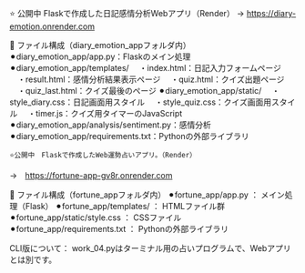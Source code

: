 ⭐️ 公開中
Flaskで作成した日記感情分析Webアプリ（Render）
→ https://diary-emotion.onrender.com

 📁 ファイル構成（diary_emotion_appフォルダ内）
⚫︎diary_emotion_app/app.py：Flaskのメイン処理
⚫︎diary_emotion_app/templates/
　・index.html：日記入力フォームページ
　・result.html：感情分析結果表示ページ
　・quiz.html：クイズ出題ページ
　・quiz_last.html：クイズ最後のページ
⚫︎diary_emotion_app/static/
　・style_diary.css：日記画面用スタイル
　・style_quiz.css：クイズ画面用スタイル
　・timer.js：クイズ用タイマーのJavaScript
⚫︎diary_emotion_app/analysis/sentiment.py：感情分析
⚫︎diary_emotion_app/requirements.txt：Pythonの外部ライブラリ

    ⭐️公開中　Flaskで作成したWeb運勢占いアプリ。（Render）
→　https://fortune-app-gv8r.onrender.com

📁 ファイル構成（fortune_appフォルダ内）
⚫︎fortune_app/app.py ： メイン処理（Flask）
⚫︎fortune_app/templates/ ： HTMLファイル群
⚫︎fortune_app/static/style.css ： CSSファイル
⚫︎fortune_app/requirements.txt ： Pythonの外部ライブラリ

CLI版について：
work_04.pyはターミナル用の占いプログラムで、Webアプリとは別です。
